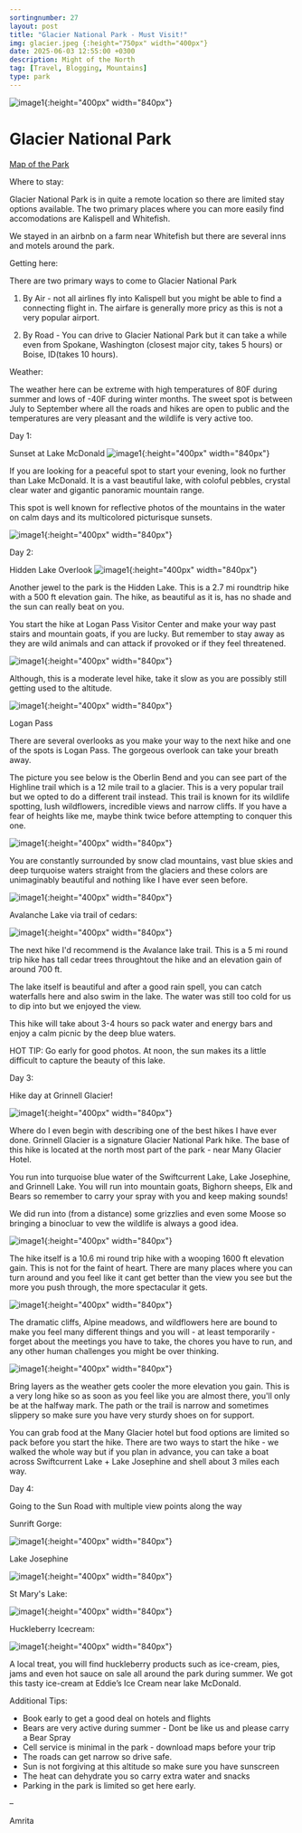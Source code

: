 ```yaml
---
sortingnumber: 27
layout: post
title: "Glacier National Park - Must Visit!"
img: glacier.jpeg {:height="750px" width="400px"}
date: 2025-06-03 12:55:00 +0300
description: Might of the North
tag: [Travel, Blogging, Mountains]
type: park
---
```




![image1]({{site.baseurl}}/assets/img/GlacierNP/1.jpg){:height="400px" width="840px"}




# Glacier National Park

[Map of the Park](https://www.nps.gov/glac/planyourvisit/maps.htm)



Where to stay:

Glacier National Park is in quite a remote location so there are limited stay options available. The two primary places where you can more easily find accomodations are Kalispell and Whitefish. 

We stayed in an airbnb on a farm near Whitefish but there are several inns and motels around the park.

Getting here:

There are two primary ways to come to Glacier National Park

1. By Air - not all airlines fly into Kalispell but you might be able to find a connecting flight in. The airfare is generally more pricy as this is not a very popular airport.

2. By Road - You can drive to Glacier National Park but it can take a while even from Spokane, Washington (closest major city, takes 5 hours) or Boise, ID(takes 10 hours).

Weather:

The weather here can be extreme with high temperatures of 80F during summer and lows of -40F during winter months. The sweet spot is between July to September where all the roads and hikes are open to public and the temperatures are very pleasant and the wildlife is very active too.

Day 1:

Sunset at Lake McDonald 
![image1]({{site.baseurl}}/assets/img/GlacierNP/lake1.jpg){:height="400px" width="840px"}

If you are looking for a peaceful spot to start your evening, look no further than Lake McDonald. It is a vast beautiful lake, with coloful pebbles, crystal clear water and gigantic panoramic mountain range.

This spot is well known for reflective photos of the mountains in the water on calm days and its multicolored picturisque sunsets.

![image1]({{site.baseurl}}/assets/img/GlacierNP/lake2.jpeg){:height="400px" width="840px"}


Day 2: 

Hidden Lake Overlook
![image1]({{site.baseurl}}/assets/img/GlacierNP/A.jpeg){:height="400px" width="840px"}

Another jewel to the park is the Hidden Lake. This is a 2.7 mi roundtrip hike with a 500 ft elevation gain. The hike, as beautiful as it is, has no shade and the sun can really beat on you. 

You start the hike at Logan Pass Visitor Center and make your way past stairs and mountain goats, if you are lucky. But remember to stay away as they are wild animals and can attack if provoked or if they feel threatened.

![image1]({{site.baseurl}}/assets/img/GlacierNP/hidden1.jpeg){:height="400px" width="840px"}

Although, this is a moderate level hike, take it slow as you are possibly still getting used to the altitude.

![image1]({{site.baseurl}}/assets/img/GlacierNP/hidden.jpeg){:height="400px" width="840px"}


Logan Pass

There are several overlooks as you make your way to the next hike and one of the spots is Logan Pass. The gorgeous overlook can take your breath away. 

The picture you see below is the Oberlin Bend and you can see part of the Highline trail which is a 12 mile trail to a glacier. This is a very popular trail but we opted to do a different trail instead. This trail is known for its wildlife spotting, lush wildflowers, incredible views and narrow cliffs. If you have a fear of heights like me, maybe think twice before attempting to conquer this one. 


![image1]({{site.baseurl}}/assets/img/GlacierNP/drive.jpg){:height="400px" width="840px"}

You are constantly surrounded by snow clad mountains, vast blue skies and deep turquoise waters straight from the glaciers and these colors are unimaginably beautiful and nothing like I have ever seen before.


![image1]({{site.baseurl}}/assets/img/GlacierNP/drive1.jpeg){:height="400px" width="840px"}


Avalanche Lake via trail of cedars:


![image1]({{site.baseurl}}/assets/img/GlacierNP/avlake.jpg){:height="400px" width="840px"}

The next hike I'd recommend is the Avalance lake trail. This is a 5 mi round trip hike has tall cedar trees throughtout the hike and an elevation gain of around 700 ft. 

The lake itself is beautiful and after a good rain spell, you can catch waterfalls here and also swim in the lake. The water was still too cold for us to dip into but we enjoyed the view. 

This hike will take about 3-4 hours so pack water and energy bars and enjoy a calm picnic by the deep blue waters.

HOT TIP: Go early for good photos. At noon, the sun makes its a little difficult to capture the beauty of this lake.

Day 3:

Hike day at Grinnell Glacier!

![image1]({{site.baseurl}}/assets/img/GlacierNP/A.jpg){:height="400px" width="840px"}

Where do I even begin with describing one of the best hikes I have ever done. Grinnell Glacier is a signature Glacier National Park hike. The base of this hike is located at the north most part of the park - near Many Glacier Hotel. 

You run into turquoise blue water of the Swiftcurrent Lake, Lake Josephine, and Grinnell Lake. You will run into mountain goats, Bighorn sheeps, Elk and Bears so remember to carry your spray with you and keep making sounds! 

We did run into (from a distance) some grizzlies and even some Moose so bringing a binocluar to vew the wildlife is always a good idea. 


![image1]({{site.baseurl}}/assets/img/GlacierNP/B.jpg){:height="400px" width="840px"}

The hike itself is a 10.6 mi round trip hike with a wooping 1600 ft elevation gain. This is not for the faint of heart. There are many places where you can turn around and you feel like it cant get better than the view you see but the more you push through, the more spectacular it gets. 

![image1]({{site.baseurl}}/assets/img/GlacierNP/G1.jpg){:height="400px" width="840px"}

The dramatic cliffs, Alpine meadows, and wildflowers here are bound to make you feel many different things and you will - at least temporarily - forget about the meetings you have to take, the chores you have to run, and any other human challenges you might be over thinking. 

![image1]({{site.baseurl}}/assets/img/GlacierNP/grin5.jpg){:height="400px" width="840px"}

Bring layers as the weather gets cooler the more elevation you gain. This is a very long hike so as soon as you feel like you are almost there, you'll only be at the halfway mark. The path or the trail is narrow and sometimes slippery so make sure you have very sturdy shoes on for support. 

You can grab food at the Many Glacier hotel but food options are limited so pack before you start the hike. There are two ways to start the hike - we walked the whole way but if you plan in advance, you can take a boat across Swiftcurrent Lake + Lake Josephine and shell about 3 miles each way.


Day 4:

Going to the Sun Road with multiple view points along the way

Sunrift Gorge: 

![image1]({{site.baseurl}}/assets/img/GlacierNP/falls.jpeg){:height="400px" width="840px"}

Lake Josephine

![image1]({{site.baseurl}}/assets/img/GlacierNP/lakeJ.jpeg){:height="400px" width="840px"}


St Mary's Lake: 

![image1]({{site.baseurl}}/assets/img/GlacierNP/mcD.jpeg){:height="400px" width="840px"}

Huckleberry Icecream:

![image1]({{site.baseurl}}/assets/img/GlacierNP/huck.jpeg){:height="400px" width="840px"}

A local treat, you will find huckleberry products such as ice-cream, pies, jams and even hot sauce on sale all around the park during summer. We got this tasty ice-cream at Eddie’s Ice Cream near lake McDonald. 

Additional Tips:

- Book early to get a good deal on hotels and flights
- Bears are very active during summer - Dont be like us and please carry a Bear Spray 
- Cell service is minimal in the park - download maps before your trip
- The roads can get narrow so drive safe.
- Sun is not forgiving at this altitude so make sure you have sunscreen
- The heat can dehydrate you so carry extra water and snacks
- Parking in the park is limited so get here early.


–

Amrita
